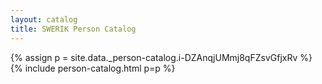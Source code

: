 ```yaml
---
layout: catalog
title: SWERIK Person Catalog
---
```

{% assign p = site.data._person-catalog.i-DZAnqjUMmj8qFZsvGfjxRv %}
{% include person-catalog.html p=p %}

